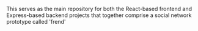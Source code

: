 This serves as the main repository for both the React-based frontend
and Express-based backend projects that together comprise a social network
prototype called 'frend'